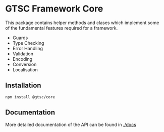 # GTSC Framework Core

This package contains helper methods and clases which implement some of the fundamental features required for a framework.

- Guards
- Type Checking
- Error Handling
- Validation
- Encoding
- Conversion
- Localisation

## Installation

```shell
npm install @gtsc/core
```

## Documentation

More detailed documentation of the API can be found in [./docs](./docs)
